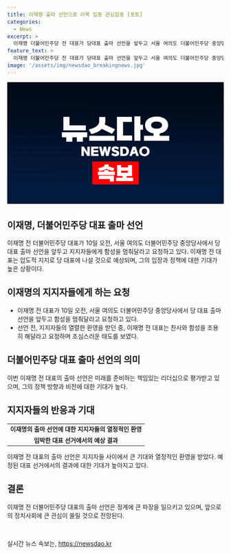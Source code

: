 ```yaml
---
title: 이재명 출마 선언으로 이목 집중 관심집중 [포토]
categories:
  - News
excerpt: >
  이재명 더불어민주당 전 대표가 당대표 출마 선언을 앞두고 서울 여의도 더불어민주당 중앙당사에서 지지자들에게 함성을 멈춰달라고 요청하고 있다. 신나는 지지자들의 기세는 냉정한 리더십을 기다리는 더불어민주당 내부의 긴장을 반영하고 있으며, 이에 대한 관심이 뜨겁게 쏟아지고 있다.
feature_text: >
  이재명 더불어민주당 전 대표가 당대표 출마 선언을 앞두고 서울 여의도 더불어민주당 중앙당사에서 지지자들에게 함성을 멈춰달라고 요청하고 있다. 신나는 지지자들의 기세는 냉정한 리더십을 기다리는 더불어민주당 내부의 긴장을 반영하고 있으며, 이에 대한 관심이 뜨겁게 쏟아지고 있다.
image: '/assets/img/newsdao_breakingnews.jpg'
---
```


<p><img src="/assets/img/newsdao_breakingnews.jpg" alt="firstkoreanews 속보" /></p>

<h2 data-ke-size="size26">이재명, 더불어민주당 대표 출마 선언</h2>

<p data-ke-size="size16">이재명 전 더불어민주당 대표가 10일 오전, 서울 여의도 더불어민주당 중앙당사에서 당대표 출마 선언을 앞두고 지지자들에게 함성을 멈춰달라고 요청하고 있다. 이재명 전 대표는 압도적 지지로 당 대표에 나설 것으로 예상되며, 그의 입장과 정책에 대한 기대가 높은 상황이다.</p>

<h2 data-ke-size="size26">이재명의 지지자들에게 하는 요청</h2>

<ul>
  <li>이재명 전 대표가 10일 오전, 서울 여의도 더불어민주당 중앙당사에서 당 대표 출마 선언을 앞두고 함성을 멈춰달라고 요청하고 있다.</li>
  <li>선언 전, 지지자들의 열렬한 환영을 받던 중, 이재명 전 대표는 찬사와 함성을 조용히 해달라고 요청하며 조심스러운 태도를 보였다.</li>
</ul>

<h2 data-ke-size="size26">더불어민주당 대표 출마 선언의 의미</h2>

<p data-ke-size="size16">이번 이재명 전 대표의 출마 선언은 미래를 준비하는 책임있는 리더십으로 평가받고 있으며, 그의 정책 방향과 비전에 대한 기대가 높다.</p>

<h2 data-ke-size="size26">지지자들의 반응과 기대</h2>

<table>
  <tr>
    <td style="text-align: center; height: 17px;"><b>이재명의 출마 선언에 대한 지지자들의 열정적인 환영</b></td>
  </tr>
  <tr>
    <td style="text-align: center; height: 17px;"><b>임박한 대표 선거에서의 예상 결과</b></td>
  </tr>
</table>

<p data-ke-size="size16">이재명 전 대표의 출마 선언은 지지자들 사이에서 큰 기대와 열정적인 환영을 받았다. 예정된 대표 선거에서의 결과에 대한 기대가 높아지고 있다.</p>

<h2 data-ke-size="size26">결론</h2>

<p data-ke-size="size16">이재명 전 더불어민주당 대표의 출마 선언은 정계에 큰 파장을 일으키고 있으며, 앞으로의 정치사회에 큰 관심이 쏠릴 것으로 전망된다.</p>

<p data-ke-size="size16">&nbsp;</p>
실시간 뉴스 속보는, <a href="https://newsdao.kr" rel="dofollow">https://newsdao.kr</a>


